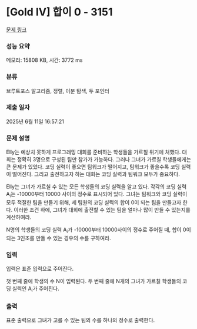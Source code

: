 # [Gold IV] 합이 0 - 3151 

[문제 링크](https://www.acmicpc.net/problem/3151) 

### 성능 요약

메모리: 15808 KB, 시간: 3772 ms

### 분류

브루트포스 알고리즘, 정렬, 이분 탐색, 두 포인터

### 제출 일자

2025년 6월 11일 16:57:21

### 문제 설명

<p>Elly는 예상치 못하게 프로그래밍 대회를 준비하는 학생들을 가르칠 위기에 처했다. 대회는 정확히 3명으로 구성된 팀만 참가가 가능하다. 그러나 그녀가 가르칠 학생들에게는 큰 문제가 있었다. 코딩 실력이 좋으면 팀워크가 떨어지고, 팀워크가 좋을수록 코딩 실력이 떨어진다. 그리고 출전하고자 하는 대회는 코딩 실력과 팀워크 모두가 중요하다.</p>

<p>Elly는 그녀가 가르칠 수 있는 모든 학생들의 코딩 실력을 알고 있다. 각각의 코딩 실력 A<sub>i</sub>는 -10000부터 10000 사이의 정수로 표시되어 있다. 그녀는 팀워크와 코딩 실력이 모두 적절한 팀을 만들기 위해, 세 팀원의 코딩 실력의 합이 0이 되는 팀을 만들고자 한다. 이러한 조건 하에, 그녀가 대회에 출전할 수 있는 팀을 얼마나 많이 만들 수 있는지를 계산하여라.</p>

<p>N명의 학생들의 코딩 실력 A<sub>i</sub>가 -10000부터 10000사이의 정수로 주어질 때, 합이 0이 되는 3인조를 만들 수 있는 경우의 수를 구하여라.</p>

### 입력 

 <p>입력은 표준 입력으로 주어진다.</p>

<p>첫 번째 줄에 학생의 수 N이 입력된다. 두 번째 줄에 N개의 그녀가 가르칠 학생들의 코딩 실력인 A<sub>i</sub>가 주어진다.</p>

### 출력 

 <p>표준 출력으로 그녀가 고를 수 있는 팀의 수를 하나의 정수로 출력한다.</p>


